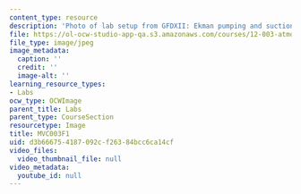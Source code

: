 ```yaml
---
content_type: resource
description: 'Photo of lab setup from GFDXII: Ekman pumping and suction.'
file: https://ol-ocw-studio-app-qa.s3.amazonaws.com/courses/12-003-atmosphere-ocean-and-climate-dynamics-fall-2008/d3b666754187092cf26384bcc6ca14cf_MVC003F1.jpg
file_type: image/jpeg
image_metadata:
  caption: ''
  credit: ''
  image-alt: ''
learning_resource_types:
- Labs
ocw_type: OCWImage
parent_title: Labs
parent_type: CourseSection
resourcetype: Image
title: MVC003F1
uid: d3b66675-4187-092c-f263-84bcc6ca14cf
video_files:
  video_thumbnail_file: null
video_metadata:
  youtube_id: null
---
```

